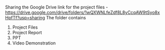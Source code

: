 Sharing the Google Drive link for the project files - https://drive.google.com/drive/folders/1wQXWNLfeZdf8L8yCcqAW9tSyo8xHpfTf?usp=sharing
The folder contains
1) Project Files
2) Project Report
3) PPT
4) Video Demonstration

